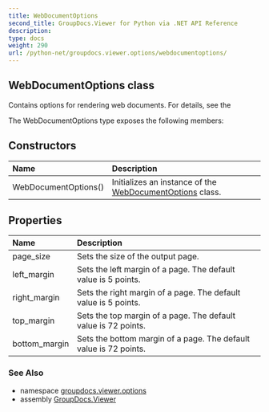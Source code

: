 ```yaml
---
title: WebDocumentOptions
second_title: GroupDocs.Viewer for Python via .NET API Reference
description: 
type: docs
weight: 290
url: /python-net/groupdocs.viewer.options/webdocumentoptions/
---
```


## WebDocumentOptions class

Contains options for rendering web documents. For details, see the

The WebDocumentOptions type exposes the following members:
## Constructors
| Name | Description |
| :- | :- |
|WebDocumentOptions()|Initializes an instance of the [WebDocumentOptions](/python-net/groupdocs.viewer.options/webdocumentoptions/) class.|
## Properties
| Name | Description |
| :- | :- |
|page_size|Sets the size of the output page.|
|left_margin|Sets the left margin of a page. The default value is 5 points.|
|right_margin|Sets the right margin of a page. The default value is 5 points.|
|top_margin|Sets the top margin of a page. The default value is 72 points.|
|bottom_margin|Sets the bottom margin of a page. The default value is 72 points.|

### See Also

* namespace [groupdocs.viewer.options](/python-net/groupdocs.viewer.options/)
* assembly [GroupDocs.Viewer](/viewer/python-net/)

